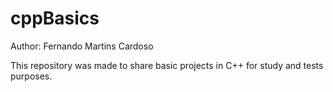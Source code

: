# cppBasics

Author: Fernando Martins Cardoso

This repository was made to share basic projects in C++ for study and tests purposes.
